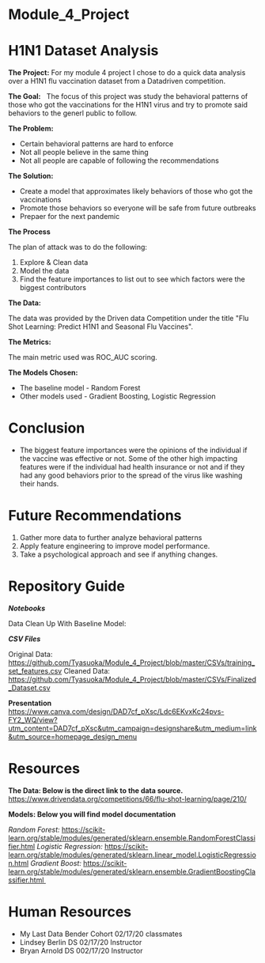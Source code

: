 # Module_4_Project
# H1N1 Dataset Analysis

**The Project:**
  For my module 4 project I chose to do a quick data analysis over a H1N1 flu vaccination dataset from a Datadriven competition.


**The Goal:**
  The focus of this project was study the behavioral patterns of those who got the vaccinations for the H1N1 virus and try to promote said behaviors to the generl public to follow. 


**The Problem:**
* Certain behavioral patterns are hard to enforce
* Not all people believe in the same thing
* Not all people are capable of following the recommendations


**The Solution:**
* Create a model that approximates likely behaviors of those who got the vaccinations
* Promote those behaviors so everyone will be safe from future outbreaks
* Prepaer for the next pandemic


**The Process**

The plan of attack was to do the following:
1. Explore & Clean data 
2. Model the data
3. Find the feature importances to list out to see which factors were the biggest contributors

**The Data:** 

The data was provided by the Driven data Competition under the title "Flu Shot Learning: Predict H1N1 and Seasonal Flu Vaccines".

**The Metrics:** 

The main metric used was ROC_AUC scoring.

**The Models Chosen:**
* The baseline model - Random Forest
* Other models used - Gradient Boosting, Logistic Regression

# Conclusion
* The biggest feature importances were the opinions of the individual if the vaccine was effective or not. Some of the other high impacting features were if the individual had health insurance or not and if they had any good behaviors prior to the spread of the virus like washing their hands.

# Future Recommendations
1. Gather more data to further analyze behavioral patterns
2. Apply feature engineering to improve model performance.
3. Take a psychological approach and see if anything changes.


# Repository Guide
***Notebooks***

Data Clean Up With Baseline Model: 

***CSV Files***

Original Data: https://github.com/Tyasuoka/Module_4_Project/blob/master/CSVs/training_set_features.csv
Cleaned Data: https://github.com/Tyasuoka/Module_4_Project/blob/master/CSVs/Finalized_Dataset.csv

**Presentation**
https://www.canva.com/design/DAD7cf_pXsc/Ldc6EKvxKc24pvs-FY2_WQ/view?utm_content=DAD7cf_pXsc&utm_campaign=designshare&utm_medium=link&utm_source=homepage_design_menu

# Resources

**The Data: Below is the direct link to the data source.**
https://www.drivendata.org/competitions/66/flu-shot-learning/page/210/


**Models: Below you will find model documentation**

*Random Forest:* https://scikit-learn.org/stable/modules/generated/sklearn.ensemble.RandomForestClassifier.html
*Logistic Regression:* https://scikit-learn.org/stable/modules/generated/sklearn.linear_model.LogisticRegression.html 
*Gradient Boost:* https://scikit-learn.org/stable/modules/generated/sklearn.ensemble.GradientBoostingClassifier.html  
 
# Human Resources
* My Last Data Bender Cohort 02/17/20 classmates
* Lindsey Berlin DS 02/17/20 Instructor 
* Bryan Arnold DS 002/17/20 Instructor
  
  
